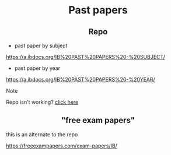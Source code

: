 <div align="center">

  # Past papers

  ## Repo
  
</div>

- past paper by subject

https://a.ibdocs.org/IB%20PAST%20PAPERS%20-%20SUBJECT/ 

- past paper by year

https://a.ibdocs.org/IB%20PAST%20PAPERS%20-%20YEAR/

> [!NOTE]
> Repo isn't working?
> [click here](https://github.com/ahmedosama160/IB-Seniors-2025/blob/main/RESOURCES%20REPO.md)

<div align="center">

  ## "free exam papers"

</div>
this is an alternate to the repo

https://freeexampapers.com/exam-papers/IB/
